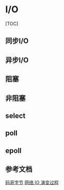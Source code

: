 # I/O

[TOC]

## 同步I/O

## 异步I/O

## 阻塞

## 非阻塞

## select

## poll

## epoll

## 参考文档

[码哥字节](https://mp.weixin.qq.com/s/S3V9nye4WAbONXJU_zKSyQ)
[网络 IO 演变过程](https://zhuanlan.zhihu.com/p/353692786)